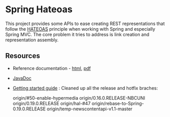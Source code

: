 # Spring Hateoas
This project provides some APIs to ease creating REST representations that follow the [HATEOAS](http://en.wikipedia.org/wiki/HATEOAS) principle when working with Spring and especially Spring MVC. The core problem it tries to address is link creation and representation assembly.

## Resources

-  Reference documentation - [html](http://docs.spring.io/spring-hateoas/docs/current/reference/html/), [pdf](http://docs.spring.io/spring-hateoas/docs/current/reference/pdf/spring-hateoas-reference.pdf)
- [JavaDoc](http://docs.spring.io/spring-hateoas/docs/current-SNAPSHOT/api/)
- [Getting started guide](https://spring.io/guides/gs/rest-hateoas/)
: Cleaned up all the release and hotfix braches:

  origin/#50-enable-hypermedia
  origin/0.16.0.RELEASE-NBCUNI
  origin/0.19.0.RELEASE
  origin/hal-#47
  origin/rebase-to-Spring-0.19.0.RELEASE
  origin/temp-newscontentapi-v1.1-master
